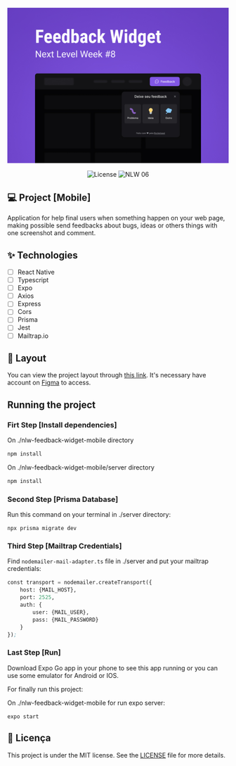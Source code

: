 ![cover](.github/capa-feedback-widget.jpg?style=flat)

<p align="center">
  <img alt="License" src="https://img.shields.io/static/v1?label=license&message=MIT&color=8257E5&labelColor=0A1033">
  <img src="https://img.shields.io/static/v1?label=NLW&message=08&color=8257E5&labelColor=0A1033" alt="NLW 06" />
</p>

## 💻 Project [Mobile]
Application for help final users when something happen on your web page, making possible send feedbacks about bugs, ideas or others things with one screenshot and comment.

## ✨ Technologies

-   [ ] React Native
-   [ ] Typescript
-   [ ] Expo
-   [ ] Axios
-   [ ] Express
-   [ ] Cors
-   [ ] Prisma
-   [ ] Jest
-   [ ] Mailtrap.io

## 🔖 Layout

You can view the project layout through [this link](https://www.figma.com/community/file/1102912516166573468). It's necessary have account on [Figma](http://figma.com/) to access.

## Running the project

### Firt Step [Install dependencies]

On ./nlw-feedback-widget-mobile directory
```cl
npm install
```

On ./nlw-feedback-widget-mobile/server directory
```cl
npm install
```

### Second Step [Prisma Database]

Run this command on your terminal in ./server directory:
```ci
npx prisma migrate dev
```

### Third Step [Mailtrap Credentials]

Find ```nodemailer-mail-adapter.ts``` file in ./server and put your mailtrap credentials:
```cl
const transport = nodemailer.createTransport({
	host: {MAIL_HOST},
	port: 2525,
	auth: {
		user: {MAIL_USER},
		pass: {MAIL_PASSWORD}
	}
});
```

### Last Step [Run]

Download Expo Go app in your phone to see this app running or you can use some emulator for Android or IOS.

For finally run this project:

On ./nlw-feedback-widget-mobile for run expo server:
```ci
expo start
```

## 📄 Licença

This project is under the MIT license. See the [LICENSE](LICENSE) file for more details.